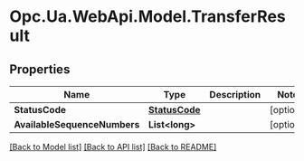 # Opc.Ua.WebApi.Model.TransferResult

## Properties

Name | Type | Description | Notes
------------ | ------------- | ------------- | -------------
**StatusCode** | [**StatusCode**](StatusCode.md) |  | [optional] 
**AvailableSequenceNumbers** | **List&lt;long&gt;** |  | [optional] 

[[Back to Model list]](../README.md#documentation-for-models) [[Back to API list]](../README.md#documentation-for-api-endpoints) [[Back to README]](../README.md)

